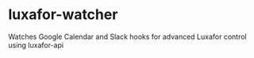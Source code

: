 # luxafor-watcher
Watches Google Calendar and Slack hooks for advanced Luxafor control using luxafor-api
